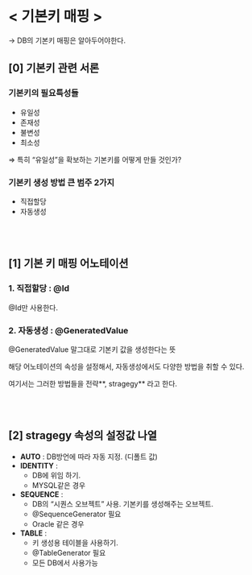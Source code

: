 # < 기본키 매핑 >

→ DB의 기본키 매핑은 알아두어야한다.

## [0] 기본키 관련 서론
 
### 기본키의 필요특성들

- 유일성
- 존재성
- 불변성
- 최소성

⇒ 특히 “유일성”을 확보하는 기본키를 어떻게 만들 것인가?


### 기본키 생성 방법 큰 범주 2가지

- 직접할당
- 자동생성

</br></br>

## [1] 기본 키 매핑 어노테이션

### 1. 직접할당 :  @Id

@Id만 사용한다.

### 2. 자동생성 : @GeneratedValue

@GeneratedValue 말그대로 기본키 값을 생성한다는 뜻

해당 어노테이션의 속성을 설정해서, 자동생성에서도 다양한 방법을 취할 수 있다.

여기서는 그러한 방법들을 전략**, stragegy** 라고 한다.

</br></br>

## [2] stragegy 속성의 설정값 나열

- **AUTO** :   DB방언에 따라 자동 지정. (디폴트 값)
- **IDENTITY** :
    - DB에 위임 하기.
    - MYSQL같은 경우
- **SEQUENCE** :
    - DB의 “시퀀스 오브젝트” 사용. 기본키를 생성해주는 오브젝트.
    - @SequenceGenerator 필요
    - Oracle 같은 경우
- **TABLE** :
    - 키 생성용 테이블을 사용하기.
    - @TableGenerator 필요
    - 모든 DB에서 사용가능
